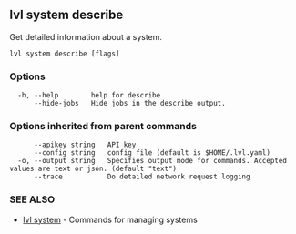 ## lvl system describe

Get detailed information about a system.

```
lvl system describe [flags]
```

### Options

```
  -h, --help        help for describe
      --hide-jobs   Hide jobs in the describe output.
```

### Options inherited from parent commands

```
      --apikey string   API key
      --config string   config file (default is $HOME/.lvl.yaml)
  -o, --output string   Specifies output mode for commands. Accepted values are text or json. (default "text")
      --trace           Do detailed network request logging
```

### SEE ALSO

* [lvl system](lvl_system.md)	 - Commands for managing systems


